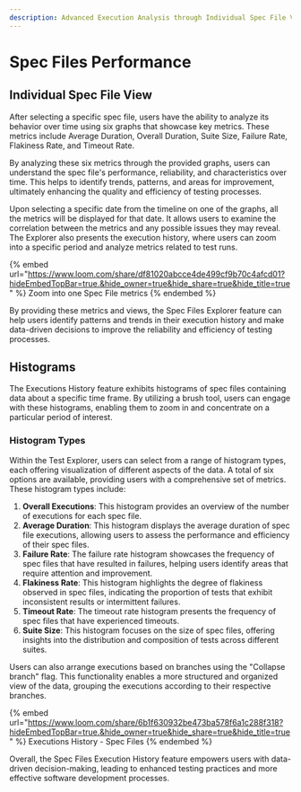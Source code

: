 ```yaml
---
description: Advanced Execution Analysis through Individual Spec File View and Histograms
---
```


# Spec Files Performance

## Individual Spec File View

After selecting a specific spec file, users have the ability to analyze its behavior over time using six graphs that showcase key metrics. These metrics include Average Duration, Overall Duration, Suite Size, Failure Rate, Flakiness Rate, and Timeout Rate.

By analyzing these six metrics through the provided graphs, users can understand the spec file's performance, reliability, and characteristics over time. This helps to identify trends, patterns, and areas for improvement, ultimately enhancing the quality and efficiency of testing processes.

Upon selecting a specific date from the timeline on one of the graphs, all the metrics will be displayed for that date. It allows users to examine the correlation between the metrics and any possible issues they may reveal. The Explorer also presents the execution history, where users can zoom into a specific period and analyze metrics related to test runs.

{% embed url="https://www.loom.com/share/df81020abcce4de499cf9b70c4afcd01?hideEmbedTopBar=true.&hide_owner=true&hide_share=true&hide_title=true" %}
Zoom into one Spec File metrics
{% endembed %}

By providing these metrics and views, the Spec Files Explorer feature can help users identify patterns and trends in their execution history and make data-driven decisions to improve the reliability and efficiency of testing processes.

## Histograms

The Executions History feature exhibits histograms of spec files containing data about a specific time frame. By utilizing a brush tool, users can engage with these histograms, enabling them to zoom in and concentrate on a particular period of interest.

### Histogram Types

Within the Test Explorer, users can select from a range of histogram types, each offering visualization of different aspects of the data. A total of six options are available, providing users with a comprehensive set of metrics. These histogram types include:

1. **Overall Executions**: This histogram provides an overview of the number of executions for each spec file.
2. **Average Duration**: This histogram displays the average duration of spec file executions, allowing users to assess the performance and efficiency of their spec files.
3. **Failure Rate**: The failure rate histogram showcases the frequency of spec files that have resulted in failures, helping users identify areas that require attention and improvement.
4. **Flakiness Rate**: This histogram highlights the degree of flakiness observed in spec files, indicating the proportion of tests that exhibit inconsistent results or intermittent failures.
5. **Timeout Rate**: The timeout rate histogram presents the frequency of spec files that have experienced timeouts.
6. **Suite Size**: This histogram focuses on the size of spec files, offering insights into the distribution and composition of tests across different suites.

Users can also arrange executions based on branches using the "Collapse branch" flag. This functionality enables a more structured and organized view of the data, grouping the executions according to their respective branches.

{% embed url="https://www.loom.com/share/6b1f630932be473ba578f6a1c288f318?hideEmbedTopBar=true.&hide_owner=true&hide_share=true&hide_title=true" %}
Executions History - Spec Files
{% endembed %}

Overall, the Spec Files Execution History feature empowers users with data-driven decision-making, leading to enhanced testing practices and more effective software development processes.



